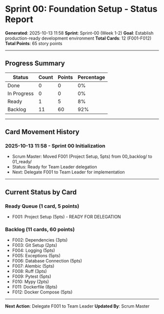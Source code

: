 # Sprint 00: Foundation Setup - Status Report

**Generated**: 2025-10-13 11:58
**Sprint**: Sprint-00 (Week 1-2)
**Goal**: Establish production-ready development environment
**Total Cards**: 12 (F001-F012)
**Total Points**: 65 story points

---

## Progress Summary

| Status | Count | Points | Percentage |
|--------|-------|--------|------------|
| Done | 0 | 0 | 0% |
| In Progress | 0 | 0 | 0% |
| Ready | 1 | 5 | 8% |
| Backlog | 11 | 60 | 92% |

---

## Card Movement History

### 2025-10-13 11:58 - Sprint 00 Initialization
- Scrum Master: Moved F001 (Project Setup, 5pts) from 00_backlog/ to 01_ready/
- Status: Ready for Team Leader delegation
- Next: Delegate F001 to Team Leader for implementation

---

## Current Status by Card

### Ready Queue (1 card, 5 points)
- F001: Project Setup (5pts) - READY FOR DELEGATION

### Backlog (11 cards, 60 points)
- F002: Dependencies (3pts)
- F003: Git Setup (2pts)
- F004: Logging (5pts)
- F005: Exceptions (5pts)
- F006: Database Connection (5pts)
- F007: Alembic (5pts)
- F008: Ruff (3pts)
- F009: Pytest (5pts)
- F010: Mypy (2pts)
- F011: Dockerfile (8pts)
- F012: Docker Compose (5pts)

---

**Next Action**: Delegate F001 to Team Leader
**Updated By**: Scrum Master

